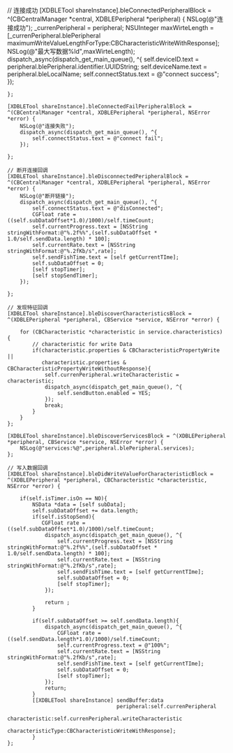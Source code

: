 





// 连接成功
[XDBLETool shareInstance].bleConnectedPeripheralBlock = ^(CBCentralManager *central, XDBLEPeripheral *peripheral) {
        NSLog(@"连接成功");
        _currenPeripheral = peripheral;
        NSUInteger maxWirteLength = [_currenPeripheral.blePeripheral maximumWriteValueLengthForType:CBCharacteristicWriteWithResponse];
        NSLog(@"最大写数据%ld",maxWirteLength);
        dispatch_async(dispatch_get_main_queue(), ^{
            self.deviceID.text = peripheral.blePeripheral.identifier.UUIDString;
            self.deviceName.text = peripheral.bleLocalName;
            self.connectStatus.text = @"connect success";
        });
        
    };
    
    [XDBLETool shareInstance].bleConnectedFailPeripheralBlock = ^(CBCentralManager *central, XDBLEPeripheral *peripheral, NSError *error) {
        NSLog(@"连接失败");
        dispatch_async(dispatch_get_main_queue(), ^{
            self.connectStatus.text = @"connect fail";
        });
        
    };
    
    // 断开连接回调
    [XDBLETool shareInstance].bleDisconnectedPeripheralBlock = ^(CBCentralManager *central, XDBLEPeripheral *peripheral, NSError *error) {
        NSLog(@"断开链接");
        dispatch_async(dispatch_get_main_queue(), ^{
            self.connectStatus.text = @"disConnected";
            CGFloat rate =  ((self.subDataOffset*1.0)/1000)/self.timeCount;
            self.currentProgress.text = [NSString stringWithFormat:@"%.2f%%",(self.subDataOffset * 1.0/self.sendData.length) * 100];
            self.currentRate.text = [NSString stringWithFormat:@"%.2fKb/s",rate];
            self.sendFishTime.text = [self getCurrentTIme];
            self.subDataOffset = 0;
            [self stopTimer];
            [self stopSendTimer];
        });
        
    };
    
    // 发现特征回调
    [XDBLETool shareInstance].bleDiscoverCharacteristicsBlock = ^(XDBLEPeripheral *peripheral, CBService *service, NSError *error) {
        
        for (CBCharacteristic *characteristic in service.characteristics) {
            // characteristic for write Data
            if(characteristic.properties & CBCharacteristicPropertyWrite ||
               characteristic.properties & CBCharacteristicPropertyWriteWithoutResponse){
                self.currenPeripheral.writeCharacteristic = characteristic;
                dispatch_async(dispatch_get_main_queue(), ^{
                    self.sendButton.enabled = YES;
                });
                break;
            }
        }
    };
    
    [XDBLETool shareInstance].bleDiscoverServicesBlock = ^(XDBLEPeripheral *peripheral, CBService *service, NSError *error) {
        NSLog(@"services:%@",peripheral.blePeripheral.services);
    };
    
    // 写入数据回调
    [XDBLETool shareInstance].bleDidWriteValueForCharacteristicBlock = ^(XDBLEPeripheral *peripheral, CBCharacteristic *characteristic, NSError *error) {
        
        if(self.isTimer.isOn == NO){
            NSData *data = [self subData];
            self.subDataOffset += data.length;
            if(self.isStopSend){
               CGFloat rate =  ((self.subDataOffset*1.0)/1000)/self.timeCount;
                dispatch_async(dispatch_get_main_queue(), ^{
                    self.currentProgress.text = [NSString stringWithFormat:@"%.2f%%",(self.subDataOffset * 1.0/self.sendData.length) * 100];
                    self.currentRate.text = [NSString stringWithFormat:@"%.2fKb/s",rate];
                    self.sendFishTime.text = [self getCurrentTIme];
                    self.subDataOffset = 0;
                    [self stopTimer];
                });

                return ;
            }
            
            if(self.subDataOffset >= self.sendData.length){
                dispatch_async(dispatch_get_main_queue(), ^{
                    CGFloat rate =  ((self.sendData.length*1.0)/1000)/self.timeCount;
                    self.currentProgress.text = @"100%";
                    self.currentRate.text = [NSString stringWithFormat:@"%.2fKb/s",rate];
                    self.sendFishTime.text = [self getCurrentTIme];
                    self.subDataOffset = 0;
                    [self stopTimer];
                });
                return;
            }
            [[XDBLETool shareInstance] sendBuffer:data
                                       peripheral:self.currenPeripheral
                                   characteristic:self.currenPeripheral.writeCharacteristic
                               characteristicType:CBCharacteristicWriteWithResponse];
            }
    };
